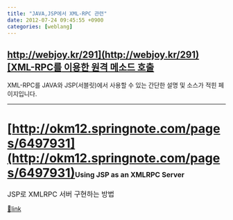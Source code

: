 ```yaml
---
title: "JAVA,JSP에서 XML-RPC 관련"
date: 2012-07-24 09:45:55 +0900
categories: [weblang]
---
```


[http://webjoy.kr/291](http://webjoy.kr/291)[XML-RPC를 이용한 원격 메소드 호출](http://webjoy.kr/291)
----------------------------------------------

  
XML-RPC를 JAVA와 JSP(서블릿)에서 사용할 수 있는 간단한 설명 및 소스가 적힌 페이지입니다.  
- - - - - -

[http://okm12.springnote.com/pages/6497931](http://okm12.springnote.com/pages/6497931)<font size="3">Using JSP as an XMLRPC Server</font>
===================================================

<font size="3">JSP로 XMLRPC 서버 구현하는 방법</font>


[🔗link](http://www.mins01.com/mh/tech/read/787)